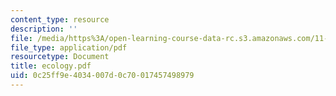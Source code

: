 ```yaml
---
content_type: resource
description: ''
file: /media/https%3A/open-learning-course-data-rc.s3.amazonaws.com/11-943-special-studies-in-urban-studies-and-planning-the-cardener-river-corridor-workshop-fall-2001/0c25ff9e4034007d0c70017457498979_ecology.pdf
file_type: application/pdf
resourcetype: Document
title: ecology.pdf
uid: 0c25ff9e-4034-007d-0c70-017457498979
---
```

